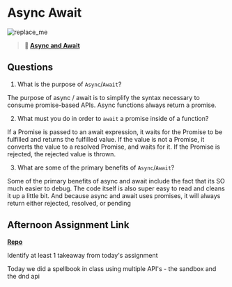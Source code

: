 # Async Await

![replace_me](https://codeworks.blob.core.windows.net/public/assets/img/illustrations/placeholder.svg)

> **📖 [Async and Await](https://codeworksacademy.com/fs-student-guide/resources/wk4/03-Async-Await)**

## Questions

1. What is the purpose of `Async`/`Await`?

The purpose of async / await is to simplify the syntax necessary to consume promise-based APIs.  Async functions always return a promise.

2. What must you do in order to  `await` a promise inside of a function?

If a Promise is passed to an await expression, it waits for the Promise to be fulfilled and returns the fulfilled value. If the value is not a Promise, it converts the value to a resolved Promise, and waits for it. If the Promise is rejected, the rejected value is thrown.

3. What are some of the primary benefits of `Async`/`Await`?

Some of the primary benefits of async and await include the fact that its SO much easier to debug. The code itself is also super easy to read and cleans it up a little bit. And because async and await uses promises, it will always return either rejected, resolved, or pending

## Afternoon Assignment Link

**[Repo](https://github.com/MaddyYarnall/Pokemon.git)**

Identify at least 1 takeaway from today's assignment

Today we did a spellbook in class using multiple API's - the sandbox and the dnd api